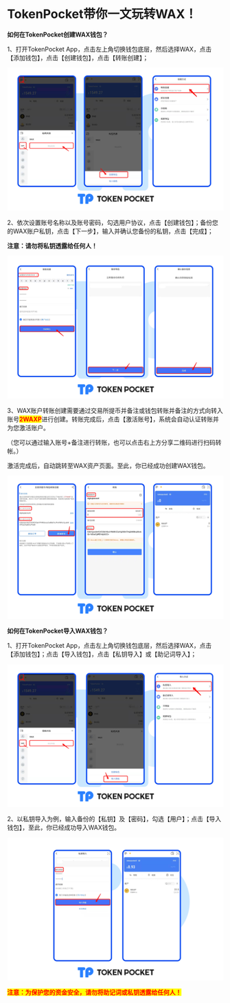 # TokenPocket带你一文玩转WAX！

**如何在TokenPocket创建WAX钱包？**

1、打开TokenPocket App，点击左上角切换钱包底层，然后选择WAX，点击【添加钱包】，点击【创建钱包】，点击【转账创建】；

![](<../../.gitbook/assets/wax1 zh new.png>)

2、依次设置账号名称以及账号密码，勾选用户协议，点击【创建钱包】；备份您的WAX账户私钥，点击【下一步】，输入并确认您备份的私钥，点击【完成】；

**注意：请勿将私钥透露给任何人！**

![](<../../.gitbook/assets/wax2 zh new.png>)

3、WAX账户转账创建需要通过交易所提币并备注或钱包转账并备注的方式向转入账号<mark style="color:red;">**2WAXP**</mark>进行创建。转账完成后，点击【激活账号】，系统会自动认证转账并为您激活账户。

（您可以通过输入账号+备注进行转账，也可以点击右上方分享二维码进行扫码转帐。）

激活完成后，自动跳转至WAX资产页面。至此，你已经成功创建WAX钱包。

![](<../../.gitbook/assets/waxp 3 zh.png>)

**如何在TokenPocket导入WAX钱包？**

1、打开TokenPocket App，点击左上角切换钱包底层，然后选择WAX，点击【添加钱包】；点击【导入钱包】，点击【私钥导入】或【助记词导入】；

![](<../../.gitbook/assets/wax4 zh new.png>)

2、以私钥导入为例，输入备份的【私钥】及【密码】，勾选【用户】；点击【导入钱包】，至此，你已经成功导入WAX钱包。

![](<../../.gitbook/assets/waxp5 zh.png>)

<mark style="color:red;">**注意：为保护您的资金安全，请勿将助记词或私钥透露给任何人！**</mark>
